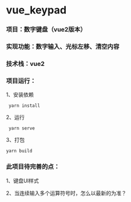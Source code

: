 # vue_keypad

### 项目：数字键盘（vue2版本）

### 实现功能：数字输入、光标左移、清空内容

### 技术栈：vue2

### 项目运行：

1、安装依赖

```
 yarn install
```

2、运行

```
 yarn serve
```

3、打包

```
yarn build
```

### 此项目待完善的点：

1、键盘UI样式

 2、当连续输入多个运算符号时，怎么以最新的为准？